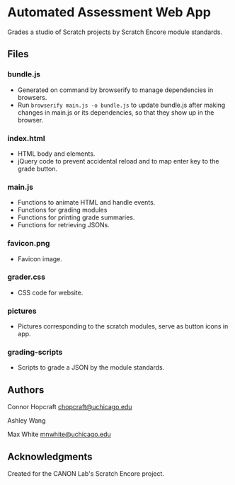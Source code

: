 # Automated Assessment Web App

Grades a studio of Scratch projects by Scratch Encore module standards.

## Files

### bundle.js
* Generated on command by browserify to manage dependencies in browsers.
* Run `browserify main.js -o bundle.js` to update bundle.js after making changes in main.js or its dependencies, so that they show up in the browser.

### index.html

* HTML body and elements.
* jQuery code to prevent accidental reload and to map enter key to the grade button.

### main.js

* Functions to animate HTML and handle events.
* Functions for grading modules
* Functions for printing grade summaries.
* Functions for retrieving JSONs.

### favicon.png

* Favicon image.

### grader.css

* CSS code for website.

### pictures

* Pictures corresponding to the scratch modules, serve as button icons in app.

### grading-scripts

* Scripts to grade a JSON by the module standards.

## Authors

Connor Hopcraft
chopcraft@uchicago.edu

Ashley Wang


Max White
mnwhite@uchicago.edu

## Acknowledgments

Created for the CANON Lab's Scratch Encore project.
